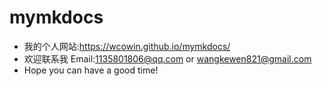 # mymkdocs
- 我的个人网站:https://wcowin.github.io/mymkdocs/
- 欢迎联系我 Email:1135801806@qq.com or wangkewen821@gmail.com
- Hope you can have a good time!

